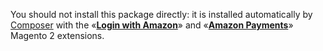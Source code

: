 You should not install this package directly: it is installed automatically by [Composer](https://getcomposer.org/) with the «[**Login with Amazon**](https://mage2.pro/c/extensions/amazon-login)» and «**[Amazon Payments](https://mage2.pro/c/extensions/amazon-payments)**» Magento 2 extensions.

